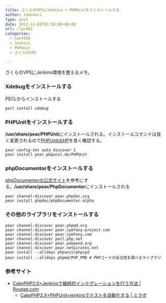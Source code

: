 ```yaml
---
title: さくらのVPSにJenkins + PHPUnitをインストールする
author: tomonori
type: post
date: 2012-12-09T03:58:08+00:00
url: /?p=402
categories:
  - CentOS6
  - Jenkins
  - PHPUnit
  - さくらのVPS

---
```

さくらのVPSにJenkins環境を整えるメモ。

### Xdebugをインストールする

PECLからインストールする

```:bash
pecl install xdebug
```

### PHPUnitをインストールする

**/usr/share/pear/PHPUnit**にインストールされる。インストールコマンドは良く変更されるので[PHPUnitのHP][1]を良く確認する。

```:bash
pear config-set auto_discover 1
pear install pear.phpunit.de/PHPUnit
```

### phpDocumentorをインストールする

[phpDocumentorの公式サイト][2]を参考にする。**/usr/share/pear/PhpDocumentor**にインストールされる

```:bash
pear channel-discover pear.phpdoc.org
pear install phpdoc/phpDocumentor-alpha
```

### その他のライブラリをインストールする

```:bash
pear channel-discover pear.phpmd.org
pear channel-discover pear.symfony-project.com
pear channel-discover pear.symfony.com
pear channel-discover pecl.php.net
pear channel-discover pear.pdepend.org
pear channel-discover pear.netpirates.net
pear install --alldeps phpunit/phpcpd
pear install --alldeps phpmd/PHP_PMD # PHPコードの妥当性を調べるライブラリ
```

### 参考サイト

  * [CakePHP2.0+Jenkinsで継続的インテグレーションを行う方法 | Ryuzee.com][3] 
      * [CakePHP2.X+PHPUnit+jenkinsでテストを自動化する | ミラボ][4]

 [1]: http://www.phpunit.de/manual/3.8/ja/installation.html
 [2]: http://www.phpdoc.org/
 [3]: http://www.ryuzee.com/contents/blog/5645
 [4]: http://log.miraoto.com/2012/08/656/
